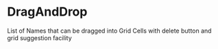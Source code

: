 # DragAndDrop
List of Names that can be dragged into Grid Cells with delete button and grid suggestion facility
